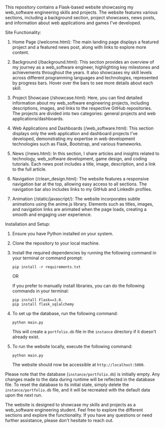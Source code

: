 This repository contains a Flask-based website showcasing my web_software engineering skills and projects. The website features various sections, including a background section, project showcases, news posts, and information about web applications and games I've developed.

Site Functionality:

1. Home Page (/welcome.html): The main landing page displays a featured project and a featured news post, along with links to explore more content.

2. Background (/background.html): This section provides an overview of my journey as a web_software engineer, highlighting key milestones and achievements throughout the years. It also showcases my skill levels across different programming languages and technologies, represented by progress bars. Hover over the bars to see more details about each skill.

3. Project Showcase (/showcase.html): Here, you can find detailed information about my web_software engineering projects, including descriptions, images, and links to the respective GitHub repositories. The projects are divided into two categories: general projects and web applications/dashboards.

4. Web Applications and Dashboards (/web_software.html): This section displays only the web application and dashboard projects I've developed, demonstrating my expertise in web development technologies such as Flask, Bootstrap, and various frameworks.

5. News (/news.html): In this section, I share articles and insights related to technology, web_software development, game design, and coding tutorials. Each news post includes a title, image, description, and a link to the full article.

6. Navigation (/clean_design.html): The website features a responsive navigation bar at the top, allowing easy access to all sections. The navigation bar also includes links to my GitHub and LinkedIn profiles.

7. Animation (/static/javascript/): The website incorporates subtle animations using the anime.js library. Elements such as titles, images, and navigation links are animated when the page loads, creating a smooth and engaging user experience.

Installation and Setup:

1. Ensure you have Python installed on your system.

2. Clone the repository to your local machine.

3. Install the required dependencies by running the following command in your terminal or command prompt:

   ```
   pip install -r requirements.txt
   ```
   OR

   If you prefer to manually install libraries, you can do the following commands in your terminal:

   ```
   pip install Flask==3.0.
   pip install flask_sqlalchemy
   ```

4. To set up the database, run the following command:

   ```
   python main.py
   ```

   This will create a `portfolio.db` file in the `instance` directory if it doesn't already exist.

5. To run the website locally, execute the following command:

   ```
   python main.py
   ```

   The website should now be accessible at `http://localhost:5000`.

Please note that the database (`instance/portfolio.db`) is initially empty. Any changes made to the data during runtime will be reflected in the database file. To reset the database to its initial state, simply delete the `instance/portfolio.db` file, and it will be recreated with the default data upon the next run.

The website is designed to showcase my skills and projects as a web_software engineering student. Feel free to explore the different sections and explore the functionality. If you have any questions or need further assistance, please don't hesitate to reach out.